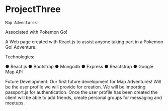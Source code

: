 
# ProjectThree

    Map Adventures!
Associated with Pokemon Go!

A Web page created with React.js to assist anyone taking part in a Pokemon Go! Adventure. 

Technologies:

●	React.js
●	Bootstrap
●	Mongodb
●	Express
●	Reactstrap
●	Google Map API


Future Development:
	Our first future development for Map Adventures! Will be the user profile we will provide for creation. We will be importing passport.js for authentication. Once the user profile has been created the client will be able to add friends, create personal groups for messaging and meetups.
